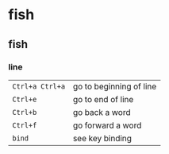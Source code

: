 # fish

## fish

### line

|                 |                         |
| --              | --                      |
| `Ctrl+a Ctrl+a` | go to beginning of line |
| `Ctrl+e`        | go to end of line       |
| `Ctrl+b`        | go back a word          |
| `Ctrl+f`        | go forward a word       |
| `bind`          | see key binding         |
